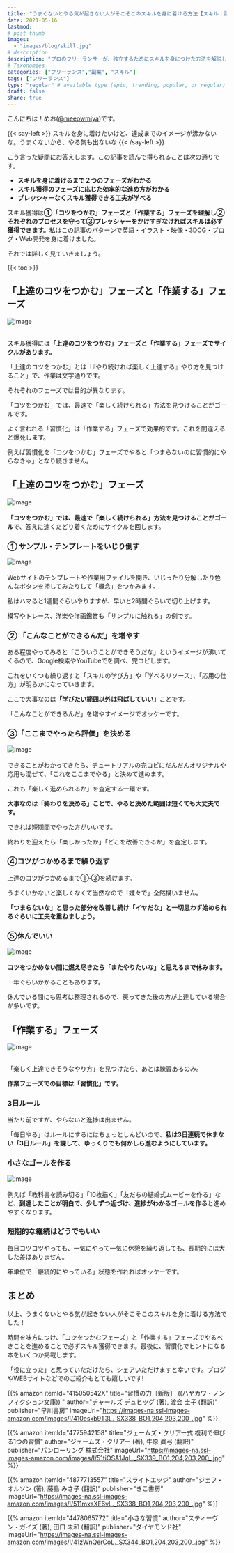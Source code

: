 ```yaml
---
title: "うまくないとやる気が起きない人がそこそこのスキルを身に着ける方法【スキル｜副業｜フリーランス】"
date: 2021-05-16
lastmod: 
# post thumb
images:
  - "images/blog/skill.jpg"
# description
description: "プロのフリーランサーが、独立するためにスキルを身につけた方法を解説します。"
# Taxonomies
categories: ["フリーランス","副業", "スキル"]
tags: ["フリーランス"]
type: "regular" # available type (epic, trending, popular, or regular)
draft: false
share: true
---
```


こんにちは！めお(<u><a href="https://twitter.com/meeowmiya" target="_blank">@meeowmiya</a></u>)です。

{{< say-left >}}
スキルを身に着けたいけど、達成までのイメージが沸かないな。うまくないから、やる気も出ないな
{{< /say-left >}}

こう言った疑問にお答えします。この記事を読んで得られることは次の通りです。
* **スキルを身に着けるまで２つのフェーズがわかる**
* **スキル獲得のフェーズに応じた効率的な進め方がわかる**
* **プレッシャーなくスキル獲得できる工夫が学べる**

スキル獲得は<span class="keiko-red">**①「コツをつかむ」フェーズと「作業する」フェーズを理解し②それぞれのプロセスを守って③プレッシャーをかけすぎなければスキルは必ず獲得できます。**</span>私はこの記事のパターンで英語・イラスト・映像・3DCG・ブログ・Web開発を身に着けました。

それでは詳しく見ていきましょう。

{{< toc >}}

## 「上達のコツをつかむ」フェーズと「作業する」フェーズ
![image](../../images/undraw/undraw_check_boxes.svg)<br><br>

スキル獲得には<span class="keiko-red">**「上達のコツをつかむ」フェーズと「作業する」フェーズでサイクルがあります。**</span>

「上達のコツをつかむ」とは「『やり続ければ楽しく上達する』やり方を見つけること」で、作業は文字通りです。

それぞれのフェーズでは目的が異なります。

「コツをつかむ」では、最速で「楽しく続けられる」方法を見つけることがゴールです。

よく言われる「習慣化」は「作業する」フェーズで効果的です。これを間違えると爆死します。

例えば習慣化を「コツをつかむ」フェーズでやると「つまらないのに習慣的にやらなきゃ」となり続きません。

## 「上達のコツをつかむ」フェーズ
![image](../../images/undraw/undraw_skateboard.svg)<br><br>
<span class="keiko-red">**「コツをつかむ」では、最速で「楽しく続けられる」方法を見つけることがゴール**</span>で、答えに速くたどり着くためにサイクルを回します。

### ① サンプル・テンプレートをいじり倒す
![image](../../images/undraw/undraw_decide.svg)<br><br>
Webサイトのテンプレートや作業用ファイルを開き、いじったり分解したり色んなボタンを押してみたりして「概念」をつかみます。

私はハマると1週間ぐらいやりますが、早いと2時間ぐらいで切り上げます。

模写やトレース、洋楽や洋画鑑賞も「サンプルに触れる」の例です。

### ② 「こんなことができるんだ」を増やす

ある程度やってみると「こういうことができそうだな」というイメージが沸いてくるので、Google検索やYouTubeでを調べ、完コピします。

これをいくつも繰り返すと「スキルの学び方」や「学べるリソース」、「応用の仕方」が明らかになっていきます。

ここで大事なのは<span class="keiko-red">**「学びたい範囲以外は飛ばしていい」**</span>ことです。

「こんなことができるんだ」を増やすイメージでオッケーです。

### ③「ここまでやったら評価」を決める 
![image](../../images/undraw/undraw_checklist.svg)<br><br>
できることがわかってきたら、チュートリアルの完コピにだんだんオリジナルや応用も混ぜて、「これをここまでやる」と決めて進めます。

これも「楽しく進められるか」を査定する一環です。

<span class="keiko-red">**大事なのは「終わりを決める」ことで、やると決めた範囲は短くても大丈夫です。**</span>

できれば短期間でやった方がいいです。

終わりを迎えたら「楽しかったか」「どこを改善できるか」を査定します。

### ④コツがつかめるまで繰り返す

上達のコツがつかめるまで①‐③を続けます。

うまくいかないと楽しくなくて当然なので「嫌々で」全然構いません。

<span class="keiko-red">**「つまらないな」と思った部分を改善し続け「イヤだな」と一切思わず始められるぐらいに工夫を重ねましょう。**</span>

### ⑤休んでいい
![image](../../images/undraw/undraw_loading.svg)<br><br>
<span class="keiko-red">**コツをつかめない間に燃え尽きたら「またやりたいな」と思えるまで休みます。**</span>

一年ぐらいかかることもあります。

休んでいる間にも思考は整理されるので、戻ってきた後の方が上達している場合が多いです。

## 「作業する」フェーズ
![image](../../images/undraw/undraw_programmer.svg)<br><br>

「楽しく上達できそうなやり方」を見つけたら、あとは練習あるのみ。

<span class="keiko-red">**作業フェーズでの目標は「習慣化」です。**</span>


### 3日ルール

当たり前ですが、やらないと進捗は出ません。

「毎日やる」はルールにするにはちょっとしんどいので、<span class="keiko-red">**私は3日連続で休まない「3日ルール」を課して、ゆっくりでも何かしら進むようにしています。**</span>

### 小さなゴールを作る
![image](../../images/undraw/undraw_in_progress.svg)<br><br>
例えば「教科書を読み切る」「10枚描く」「友だちの結婚式ムービーを作る」など、<span class="keiko-red">**到達したことが明白で、少しずつ近づけ、進捗がわかるゴールを作る**</span>と進めやすくなります。


### 短期的な継続はどうでもいい

毎日コツコツやっても、一気にやって一気に休憩を繰り返しても、長期的には大した差はありません。

年単位で「継続的にやっている」状態を作れればオッケーです。

## まとめ

以上、うまくないとやる気が起きない人がそこそこのスキルを身に着ける方法でした！

時間を味方につけ、「コツをつかむフェーズ」と「作業する」フェーズでやるべきことを進めることで必ずスキル獲得できます。最後に、習慣化でヒントになる本をいくつか掲載します。

「役に立った」と思っていただけたら、シェアいただけますと幸いです。ブログやWEBサイトなどでのご紹介もとても嬉しいです!

{{% amazon 
  itemId="415050542X"
  title="習慣の力〔新版〕 ((ハヤカワ・ノンフィクション文庫)) "
  author="チャールズ デュヒッグ  (著), 渡会 圭子 (翻訳)"
  publisher="早川書房"
  imageUrl="https://images-na.ssl-images-amazon.com/images/I/410esxb9T3L._SX338_BO1,204,203,200_.jpg"
%}}

{{% amazon 
  itemId="4775942158"
  title="ジェームズ・クリアー式 複利で伸びる1つの習慣"
  author="ジェームズ・クリアー (著), 牛原 眞弓 (翻訳)"
  publisher="パンローリング 株式会社"
  imageUrl="https://images-na.ssl-images-amazon.com/images/I/51tiOSA1JqL._SX339_BO1,204,203,200_.jpg"
%}}

{{% amazon 
  itemId="4877713557"
  title="スライトエッジ"
  author="ジェフ・オルソン (著), 藤島 みさ子 (翻訳)"
  publisher="きこ書房"
  imageUrl="https://images-na.ssl-images-amazon.com/images/I/511mxsXF6vL._SX338_BO1,204,203,200_.jpg"
%}}

{{% amazon 
  itemId="4478065772"
  title="小さな習慣"
  author="スティーヴン・ガイズ  (著), 田口 未和 (翻訳)"
  publisher="ダイヤモンド社"
  imageUrl="https://images-na.ssl-images-amazon.com/images/I/41zWnQerCoL._SX344_BO1,204,203,200_.jpg"
%}}